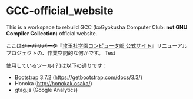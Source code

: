 # GCC-official_website
This is a workspace to rebuild GCC (koGyokusha Computer Club: **not GNU Compiler Collection**) official website.  
  
ここは~~ジャパリパーク~~『[攻玉社学園コンピュータ部 公式サイト](http://comb21.web.fc2.com/)』リニューアルプロジェクトの、作業空間的な何かです。 
Test
  
使用しているツール(？)は以下の通りです：  
  - Bootstrap 3.7.2 (https://getbootstrap.com/docs/3.3/)  
  - Honoka (http://honokak.osaka/)  
  - gtag.js (Google Analytics) 
